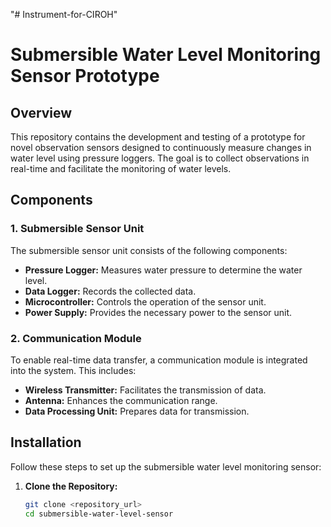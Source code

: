 "# Instrument-for-CIROH" 

# Submersible Water Level Monitoring Sensor Prototype

## Overview

This repository contains the development and testing of a prototype for novel observation sensors designed to continuously measure changes in water level using pressure loggers. The goal is to collect observations in real-time and facilitate the monitoring of water levels.

## Components

### 1. Submersible Sensor Unit

The submersible sensor unit consists of the following components:

- **Pressure Logger:** Measures water pressure to determine the water level.
- **Data Logger:** Records the collected data.
- **Microcontroller:** Controls the operation of the sensor unit.
- **Power Supply:** Provides the necessary power to the sensor unit.

### 2. Communication Module

To enable real-time data transfer, a communication module is integrated into the system. This includes:

- **Wireless Transmitter:** Facilitates the transmission of data.
- **Antenna:** Enhances the communication range.
- **Data Processing Unit:** Prepares data for transmission.

## Installation

Follow these steps to set up the submersible water level monitoring sensor:

1. **Clone the Repository:**
   ```bash
   git clone <repository_url>
   cd submersible-water-level-sensor
